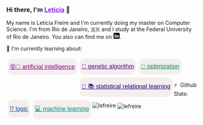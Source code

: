 ### Hi there, I'm <a href="http://lattes.cnpq.br/8858066791121572" style="color:#8629E2">Leticia</a> 👋

My name is Leticia Freire and I'm currently doing my master on Computer Science. I'm from Rio de Janeiro, <span>&#x1f1e7;&#x1f1f7;</span> and I study at the Federal University of Rio de Janeiro. You also can find me on [![LinkedIn][1.1]][1].


<summary> 🔭 I'm currently learning about: </summary>


<button style="background-color:#F5EEEE ; border:none;border-radius: 12px; cursor: pointer; padding: 12px 5px;font-size: 16px;margin: 4px 4px;text-align: center;float:left;"><a href="http://google.com/search?q=artificial+intelligence" style="color:#8A0886;">😵🔮 artificial intelligence</a></button>

<button style="background-color:#F5EEEE ; border:none;border-radius: 12px; cursor: pointer; padding: 12px 5px;font-size: 16px;margin: 4px 4px;text-align: center;float:left;"><a href="http://google.com/search?q=genetic+algorithm" style="color:#4B088A;">🧬 genetic algorithm</a></button>

<button style="background-color:#F5EEEE ; border:none;border-radius: 12px; cursor: pointer; padding: 12px 5px;font-size: 16px;margin: 4px 4px;text-align: center;float:left;"><a href="http://google.com/search?q=statistical+relational+learning" style="color:#08088A;">🌳 📚 statistical relational learning</a></button>

<button style="background-color:#F5EEEE ; border:none;border-radius: 12px; cursor: pointer; padding: 12px 5px;font-size: 16px;margin: 4px 4px;text-align: center;float:left;"><a href="http://google.com/search?q=logic+computer+science" style="color:#084B8A;">⁉️ logic</a></button>

<button style="background-color:#F5EEEE ; border:none;border-radius: 12px; cursor: pointer; padding: 12px 5px;font-size: 16px;margin: 4px 4px;text-align: center;float:left;"><a href="http://google.com/search?q=machine+learning" style="color:#088A85;">💻 machine learning</a></button>

<button style="background-color:#F5EEEE ; border:none;border-radius: 12px; cursor: pointer; padding: 12px 5px;font-size: 16px;margin: 4px 4px;text-align: center;"><a href="http://google.com/search?q=optimization" style="color:#088A4B;">🚀 optimization</a></button>


<summary> ⚡ &nbsp;Github Stats: </summary>
<p><img align="left" src="https://github-readme-stats.vercel.app/api/top-langs?username=lefreire&show_icons=true&locale=en&layout=compact&theme=radical" alt="lefreire" /></p>

<p>&nbsp;<img align="center" src="https://github-readme-stats.vercel.app/api?username=lefreire&show_icons=true&locale=en&theme=radical&count_private=true" alt="lefreire" /></p>
</details>



[1.1]:https://raw.githubusercontent.com/lefreire/lefreire/master/linkedin-3-16.png (linkedin icon)

[1]: https://www.linkedin.com/in/leticia-freire-a34a90135/
